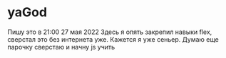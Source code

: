 # yaGod

Пишу это в 21:00 27 мая 2022
Здесь я опять закрепил навыки flex, сверстал это без интернета уже. Кажется я уже сеньер. Думаю еще парочку сверстаю и начну js учить
